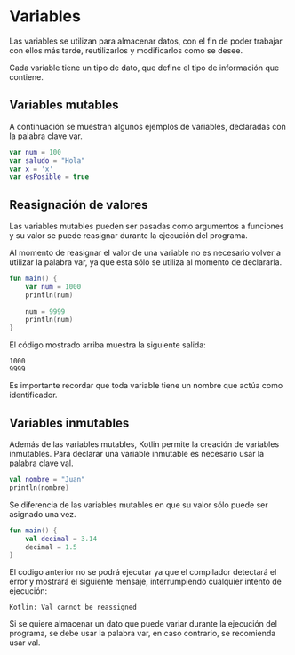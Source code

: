 # Variables

Las variables se utilizan para almacenar datos, con el fin de poder trabajar con ellos más tarde, reutilizarlos y modificarlos como se desee.

Cada variable tiene un tipo de dato, que define el tipo de información que contiene.

## Variables mutables

A continuación se muestran algunos ejemplos de variables, declaradas con la palabra clave var.

```kotlin
var num = 100
var saludo = "Hola"
var x = 'x'
var esPosible = true
```

## Reasignación de valores

Las variables mutables pueden ser pasadas como argumentos a funciones y su valor se puede reasignar durante la ejecución del programa.

Al momento de reasignar el valor de una variable no es necesario volver a utilizar la palabra var, ya que esta sólo se utiliza al momento de declararla.

```kotlin
fun main() {
    var num = 1000
    println(num)
    
    num = 9999
    println(num)
}
```

El código mostrado arriba muestra la siguiente salida:

```
1000
9999
```

Es importante recordar que toda variable tiene un nombre que actúa como identificador.

## Variables inmutables

Además de las variables mutables, Kotlin permite la creación de variables inmutables.
Para declarar una variable inmutable es necesario usar la palabra clave val.

```kotlin
val nombre = "Juan"
println(nombre)
```

Se diferencia de las variables mutables en que su valor sólo puede ser asignado una vez.

```kotlin
fun main() {
    val decimal = 3.14
    decimal = 1.5
}
```

El codigo anterior no se podrá ejecutar ya que el compilador detectará el error y mostrará el siguiente mensaje, interrumpiendo cualquier intento de ejecución:

```text
Kotlin: Val cannot be reassigned
```

Si se quiere almacenar un dato que puede variar durante la ejecución del programa, se debe usar la palabra var, en caso contrario, se recomienda usar val.
